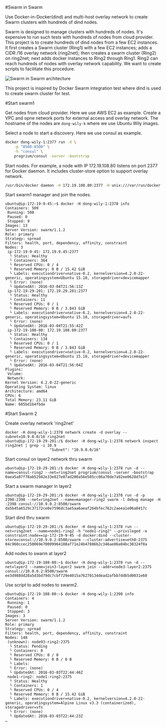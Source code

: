 #Swarm in Swarm

Use Docker-in-Docker(dind) and multi-host overlay network to create Swarm clusters with hundreds of dind nodes.

Swarm is designed to manage clusters with hundreds of nodes. It's expensive to run such tests with hundreds of nodes from cloud provider. This project is to create hundreds of dind nodes from a few EC2 instances. It first creates a Swarm cluster (Ring1) with a few EC2 instances; adds a CIDR /16 overlay network (ring2net); then creates a swarm cluster (Ring2) on ring2net; next adds docker instances to Ring2 through Ring1. Ring2 can reach hundreds of nodes with overlay network capability. We want to create scripts to facilitate this procedure.

![Swarm in Swarm architecture](https://github.com/dongluochen/container-notes/blob/master/swarm-in-swarm.png)

This project is inspired by Docker Swarm integration test where dind is used to create swarm cluster for test. 

#Start swarm1

Get nodes from cloud provider. Here we use AWS EC2 as example. Create a VPC and opne network ports for external access and overlay network. The hostname of the nodes are `dong-wily-k` where we use Ubuntu Wily images. 

Select a node to start a discovery. Here we use consul as example. 
```bash
docker dong-wily-1:2377 run -d \
    -p "8500:8500" \
    -h "consul" \
    progrium/consul -server -bootstrap
```

Start nodes. For example, a node with IP 172.19.108.80 listens on port 2377 for Docker daemon. It includes cluster-store option to support overlay network. 
```bash
/usr/bin/docker daemon -H 172.19.108.80:2377 -H unix:///var/run/docker.sock --cluster-store=consul://172.19.29.201:8500/swarm --cluster-advertise=172.19.108.80:2377
```

Start swarm1 manager and join the nodes. 
```
ubuntu@ip-172-19-9-45:~$ docker -H dong-wily-1:2378 info
Containers: 509
 Running: 500
 Paused: 0
 Stopped: 9
Images: 13
Server Version: swarm/1.1.2
Role: primary
Strategy: spread
Filters: health, port, dependency, affinity, constraint
Nodes: 3
 ip-172-19-9-45: 172.19.9.45:2377
  └ Status: Healthy
  └ Containers: 364
  └ Reserved CPUs: 0 / 4
  └ Reserved Memory: 0 B / 15.42 GiB
  └ Labels: executiondriver=native-0.2, kernelversion=4.2.0-22-generic, operatingsystem=Ubuntu 15.10, storagedriver=devicemapper
  └ Error: (none)
  └ UpdatedAt: 2016-03-04T21:56:13Z
 ip-172-19-29-201: 172.19.29.201:2377
  └ Status: Healthy
  └ Containers: 11
  └ Reserved CPUs: 0 / 1
  └ Reserved Memory: 0 B / 3.843 GiB
  └ Labels: executiondriver=native-0.2, kernelversion=4.2.0-22-generic, operatingsystem=Ubuntu 15.10, storagedriver=aufs
  └ Error: (none)
  └ UpdatedAt: 2016-03-04T21:55:42Z
 ip-172-19-108-80: 172.19.108.80:2377
  └ Status: Healthy
  └ Containers: 134
  └ Reserved CPUs: 0 / 1
  └ Reserved Memory: 0 B / 3.843 GiB
  └ Labels: executiondriver=native-0.2, kernelversion=4.2.0-22-generic, operatingsystem=Ubuntu 15.10, storagedriver=devicemapper
  └ Error: (none)
  └ UpdatedAt: 2016-03-04T21:56:04Z
Plugins: 
 Volume: 
 Network: 
Kernel Version: 4.2.0-22-generic
Operating System: linux
Architecture: amd64
CPUs: 6
Total Memory: 23.11 GiB
Name: 605bd1b4fbde
```

#Start Swarm 2

Create overlay network 'ring2net' 

```
docker -H dong-wily-1:2378 network create -d overlay --subnet=10.9.0.0/16 ring2net
ubuntu@ip-172-19-29-201:/$ docker -H dong-wily-1:2378 network inspect ring2net | grep -i 10.9
                    "Subnet": "10.9.0.0/16"
```

Start consul on layer2 network thru swarm

```
ubuntu@ip-172-19-29-201:/$ docker -H dong-wily-1:2378 run -d --name=consul-ring2 --net=ring2net progrium/consul -server -bootstrap
0aea5a87f78ab52942e33e827e07ad200a56e505cc06a70de7a92ee0628d7e1f
```

Start a swarm manager in layer2

```
ubuntu@ip-172-19-29-201:/$ docker -H dong-wily-1:2378 run -d -p 2398:2398 --net=ring2net --name=manager-ring2 swarm -l debug manage -H :2398 consul://10.9.0.2:8500/swarm 
da5b45a6529c37172ce0e7596dc3ae5aa6aeaf264bfec762c2aeea1e06a0417c
```

Start dind thru swarm 
```
ubuntu@ip-172-19-29-201:/$ docker -H dong-wily-1:2378 run --net=ring2net --name=node1-ring2 -h "node1-ring2" --privileged -e constraint:node==ip-172-19-9-45 -d docker:dind --cluster-store=consul://10.9.0.2:8500/swarm --cluster-advertise=eth0:2375
04c960ccec250069e70009964188af71e24b47886b2c346ae86a04bc38324f0a
```

Add nodes to swarm at layer2
```
ubuntu@ip-172-19-108-80:~$ docker -H dong-wily-1:2378 run -d --net=layer2 --name=join3-layer2 swarm join --addr=node3-layer2:2375 consul://10.0.0.2:8500/swarm
ee3d988dd28a5d3bd79dc7cbf729e4015a76270134dead2afbb7ddb5d0031e60
```

Use script to add nodes to swarm2. 
```
ubuntu@ip-172-19-108-80:~$ docker -H dong-wily-1:2398 info 
Containers: 4
 Running: 1
 Paused: 0
 Stopped: 3
Images: 3
Server Version: swarm/1.1.2
Role: primary
Strategy: spread
Filters: health, port, dependency, affinity, constraint
Nodes: 148
 (unknown): node93-ring2:2375
  └ Status: Pending
  └ Containers: 0
  └ Reserved CPUs: 0 / 0
  └ Reserved Memory: 0 B / 0 B
  └ Labels: 
  └ Error: (none)
  └ UpdatedAt: 2016-03-03T22:44:46Z
 node1-ring2: node1-ring2:2375
  └ Status: Healthy
  └ Containers: 1
  └ Reserved CPUs: 0 / 4
  └ Reserved Memory: 0 B / 15.42 GiB
  └ Labels: executiondriver=native-0.2, kernelversion=4.2.0-22-generic, operatingsystem=Alpine Linux v3.3 (containerized), storagedriver=vfs
  └ Error: (none)
  └ UpdatedAt: 2016-03-03T22:44:23Z
…
```